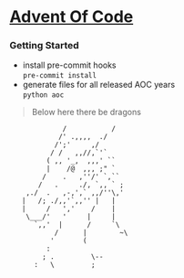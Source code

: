 # [Advent Of Code](https://adventofcode.com/)

### Getting Started

- install pre-commit hooks  
  `pre-commit install`
- generate files for all released AOC years  
  `python aoc`

> Below here there be dragons

```
             /           /
            /' .,,,,  ./
           /';'     ,/
          / /   ,,//,`'`
         ( ,, '_,  ,,,' ``
         |    /@  ,,, ;" `
        /    .   ,''/' `,``
       /   .     ./, `,, ` ;
    ,./  .   ,-,',` ,,/''\,'
   |   /; ./,,'`,,'' |   |
   |     /   ','    /    |
    \___/'   '     |     |
      `,,'  |      /     `\
           /      |        ~\
          '       (
         :
        ; .         \--
      :   \         ;
```
